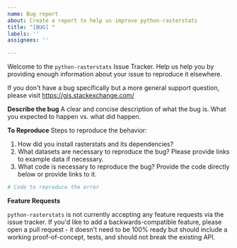 ```yaml
---
name: Bug report
about: Create a report to help us improve python-rasterstats
title: "[BUG] "
labels: ''
assignees: ''

---
```


Welcome to the `python-rasterstats` Issue Tracker. Help us help you by providing enough information about your issue to reproduce it elsewhere.

If you don't have a bug specifically but a more general support question, please visit https://gis.stackexchange.com/

**Describe the bug**
A clear and concise description of what the bug is. What you expected to happen vs. what did happen.

**To Reproduce**
Steps to reproduce the behavior:
1. How did you install rasterstats and its dependencies?
2. What datasets are necessary to reproduce the bug? Please provide links to example data if necessary.
3. What code is necessary to reproduce the bug? Provide the code directly below or provide links to it.

```python
# Code to reproduce the error
```


**Feature Requests**

`python-rasterstats` is not currently accepting any feature requests via the issue tracker. If you'd like to add a backwards-compatible feature, please open a pull request - it doesn't need to be 100% ready but should include a working proof-of-concept, tests, and should not break the existing API.
